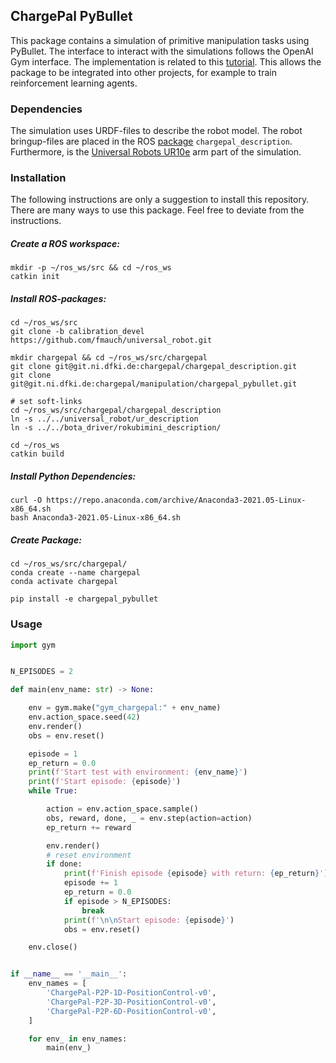 ## ChargePal PyBullet

This package contains a simulation of primitive manipulation tasks using PyBullet. The interface to interact with the simulations follows the OpenAI Gym interface. The implementation is related to this [tutorial](https://www.gymlibrary.ml/pages/environment_creation/#creating-a-package).
This allows the package to be integrated into other projects, for example to train reinforcement learning agents.

### Dependencies

The simulation uses URDF-files to describe the robot model. The robot bringup-files are placed in the ROS [package](https://git.ni.dfki.de/chargepal/chargepal_description) `chargepal_description`. Furthermore, is the [Universal Robots UR10e](https://github.com/fmauch/universal_robot) arm part of the simulation.

### Installation 

The following instructions are only a suggestion to install this repository. There are many ways to use this package. Feel free to deviate from the instructions.

##### Create a ROS workspace:

```shell
mkdir -p ~/ros_ws/src && cd ~/ros_ws
catkin init
```
##### Install ROS-packages:
```
cd ~/ros_ws/src
git clone -b calibration_devel https://github.com/fmauch/universal_robot.git

mkdir chargepal && cd ~/ros_ws/src/chargepal
git clone git@git.ni.dfki.de:chargepal/chargepal_description.git
git clone git@git.ni.dfki.de:chargepal/manipulation/chargepal_pybullet.git

# set soft-links
cd ~/ros_ws/src/chargepal/chargepal_description
ln -s ../../universal_robot/ur_description
ln -s ../../bota_driver/rokubimini_description/

cd ~/ros_ws
catkin build
```

##### Install Python Dependencies:
```shell
curl -O https://repo.anaconda.com/archive/Anaconda3-2021.05-Linux-x86_64.sh
bash Anaconda3-2021.05-Linux-x86_64.sh 
```

##### Create Package:
```shell
cd ~/ros_ws/src/chargepal/
conda create --name chargepal
conda activate chargepal

pip install -e chargepal_pybullet
```

### Usage

```python
import gym


N_EPISODES = 2

def main(env_name: str) -> None:

    env = gym.make("gym_chargepal:" + env_name)
    env.action_space.seed(42)
    env.render()
    obs = env.reset()

    episode = 1
    ep_return = 0.0
    print(f'Start test with environment: {env_name}')
    print(f'Start episode: {episode}')
    while True:

        action = env.action_space.sample()
        obs, reward, done, _ = env.step(action=action)
        ep_return += reward

        env.render()
        # reset environment
        if done:
            print(f'Finish episode {episode} with return: {ep_return}')
            episode += 1
            ep_return = 0.0
            if episode > N_EPISODES:
                break
            print(f'\n\nStart episode: {episode}')
            obs = env.reset()

    env.close()


if __name__ == '__main__':
    env_names = [
        'ChargePal-P2P-1D-PositionControl-v0',
        'ChargePal-P2P-3D-PositionControl-v0',
        'ChargePal-P2P-6D-PositionControl-v0',
    ]

    for env_ in env_names:
        main(env_)


```
